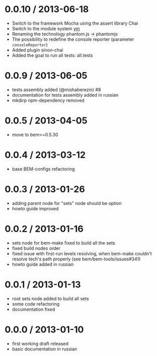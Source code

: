 0.0.10 / 2013-06-18
==================

  * Switch to the framework Mocha using the assert library Chai
  * Switch to the module system [ym](https://github.com/ymaps/modules)
  * Renaming the technology phantom.js -> phantomjs
  * The possibility to redefine the console reporter (parameter `consoleReporter`)
  * Added plugin sinon-chai
  * Added the goal to run all tests: all.tests

0.0.9 / 2013-06-05
==================

  * tests assembly added (@mishaberezin) #8
  * documentation for tests assembly added in russian
  * mkdirp npm-dependency removed

0.0.5 / 2013-04-05
==================

  * move to bem>=0.5.30

0.0.4 / 2013-03-12
==================

  * base BEM-configs refactoring

0.0.3 / 2013-01-26
==================

  * adding parent node for "sets" node should be option
  * howto guide improved

0.0.2 / 2013-01-16
==================

  * sets node for bem-make fixed to build all the sets
  * fixed build nodes order
  * fixed issue with first-run levels resolving, when bem-make couldn't resolve tech's path properly (see bem/bem-tools/issues#341)
  * howto guide added in russian

0.0.1 / 2013-01-13
==================

  * root sets node added to build all sets
  * some code refactoring
  * documentation fixed

0.0.0 / 2013-01-10
==================

  * first working draft released
  * basic documentation in russian

